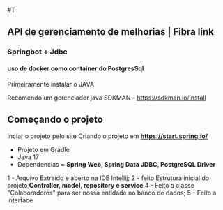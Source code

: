 #T
## API de gerenciamento de melhorias | Fibra link
### Springbot + Jdbc
#### uso de docker como container do PostgresSql

Primeiramente instalar o JAVA 

Recomendo um gerenciador java SDKMAN - https://sdkman.io/install

## Começando o projeto
Inciar o projeto pelo site Criando o projeto em **https://start.spring.io/**

* Projeto em Gradle
* Java 17
* Dependencias = **Spring Web, Spring Data JDBC, PostgreSQL Driver**

1 - Arquivo Extraído e aberto na IDE Intellij;
2 - feito Estrutura inicial do projeto **Controller, model, repository e service**
4 - Feito a classe "Colaboradores" para ser nossa entidade no banco de dados;
5 - Feito a interface 
  
